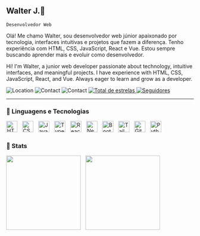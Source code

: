 ## Walter J.👻

`Desenvolvedor Web`
<p>
  Olá! Me chamo Walter, sou desenvolvedor web júnior apaixonado por tecnologia, interfaces intuitivas e projetos que fazem a diferença. Tenho experiência com HTML, CSS, JavaScript, React e Vue. Estou sempre buscando aprender mais e evoluir como desenvolvedor.
</p>
<p>
  Hi! I'm Walter, a junior web developer passionate about technology, intuitive interfaces, and meaningful projects. I have experience with HTML, CSS, JavaScript, React, and Vue. Always eager to learn and grow as a developer.
</p>

<p></p>
<p align="left">
  <img alt="Location"
    src= "https://custom-icon-badges.demolab.com/badge/Brasilia-Brazil-yellow?style=for-the-badge&logo=location&logoColor=white">
    <img alt="Contact"
    src= "https://custom-icon-badges.demolab.com/badge/-+55--(61)--99947--3633-yellow?style=for-the-badge&logo=phone&logoColor=white">
        <img alt="Contact"
    src= "https://custom-icon-badges.demolab.com/badge/-walterjunior.filho43@gmail.com-yellow?style=for-the-badge&logo=mention&logoColor=white">
    <a href="https://github.com/Larissakich?tab=repositories&sort=stargazers">
        <img 
            alt="Total de estrelas" 
            title="Total de estrelas GitHub" 
            src="https://custom-icon-badges.demolab.com/github/stars/WalterDevj?color=DFB317&style=for-the-badge&labelColor=555555&logo=star&label=estrelas"
        />
    </a>
    <a href="https://github.com/WalterDevj?tab=followers">
        <img 
            alt="Seguidores" 
            title="Me siga no GitHub" 
            src="https://custom-icon-badges.demolab.com/github/followers/WalterDevj?color=DFB317&labelColor=555555&style=for-the-badge&logo=github&label=Seguidores&logoColor=white"
        />
    </a>

---

### 🤖 Linguagens e Tecnologias

<img 
    align="left" 
    alt="HTML"
    title="HTML" 
    width="30px" 
    style="padding-right: 10px;" 
    src="https://cdn.jsdelivr.net/gh/devicons/devicon@latest/icons/html5/html5-original.svg" 
/>
<img 
    align="left" 
    alt="CSS" 
    title="CSS"
    width="30px" 
    style="padding-right: 10px;" 
    src="https://cdn.jsdelivr.net/gh/devicons/devicon@latest/icons/css3/css3-original.svg" 
/>
<img 
    align="left" 
    alt="JavaScript" 
    title="JavaScript"
    width="30px" 
    style="padding-right: 10px;" 
    src="https://cdn.jsdelivr.net/gh/devicons/devicon@latest/icons/javascript/javascript-original.svg" 
/>
<img 
    align="left" 
    alt="TypeScript"
    title="TypeScript" 
    width="30px" 
    style="padding-right: 10px;" 
    src="https://cdn.jsdelivr.net/gh/devicons/devicon@latest/icons/typescript/typescript-original.svg" 
/>
<img 
    align="left" 
    alt="React"
    title="React" 
    width="30px" 
    style="padding-right: 10px;" 
    src="https://cdn.jsdelivr.net/gh/devicons/devicon@latest/icons/react/react-original.svg" 
/>
<img 
    align="left" 
    alt="Next.js" 
    title="Next.js"
    width="30px" 
    style="padding-right: 10px;" 
    src="https://cdn.jsdelivr.net/gh/devicons/devicon@latest/icons/nextjs/nextjs-original.svg" 
/>
<img 
    align="left" 
    alt="Bootstrap"
    title="Bootstrap" 
    width="30px" 
    style="padding-right: 10px;" 
    src="https://cdn.jsdelivr.net/gh/devicons/devicon@latest/icons/bootstrap/bootstrap-original.svg" 
/>
<img 
    align="left" 
    alt="Tailwind" 
    title="Tailwind"
    width="30px" 
    style="padding-right: 10px;" 
    src="https://cdn.jsdelivr.net/gh/devicons/devicon@latest/icons/tailwindcss/tailwindcss-original.svg" 
/>

<img 
    align="left" 
    alt="Git" 
    title="Git"
    width="30px" 
    style="padding-right: 10px;" 
    src="https://cdn.jsdelivr.net/gh/devicons/devicon@latest/icons/git/git-original.svg" 
/>
<img 
    align="left" 
    alt="Python" 
    title="Python"
    width="30px" 
    style="padding-right: 10px;" 
    src="https://cdn.jsdelivr.net/gh/devicons/devicon@latest/icons/python/python-original.svg" 
/>

<br/>
<br/>


### 📖 Stats
<p>
  <img align="left"
    height="200"
    style="padding-right: 10px"
    src= "https://github-readme-stats.vercel.app/api?username=WalterDevj&show_icons=true&theme=transparent&include_all_commits=true">

  <img align="left"
    height="200"
    style="padding-right: 10px"
    src= "https://github-readme-stats.vercel.app/api/top-langs/?username=WalterDevj&layout=donut&theme=transparent">
</p>

